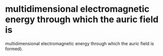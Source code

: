 # multidimensional electromagnetic energy through which the auric field is

multidimensional electromagnetic energy through which the auric field is
formed).